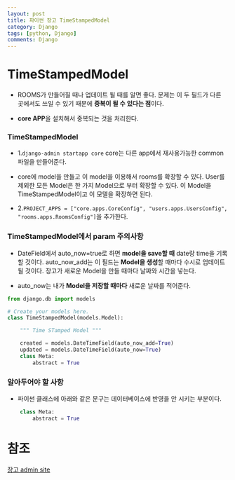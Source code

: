 ```yaml
---
layout: post
title: 파이썬 장고 TimeStampedModel
category: Django
tags: [python, Django]
comments: Django
---
```


# TimeStampedModel

- ROOMS가 만들어질 때나 업데이트 될 때를 알면 좋다. 문제는 이 두 필드가 다른 곳에서도 쓰일 수 있기 때문에 **중복이 될 수 있다는 점**이다.

- **core APP**을 설치해서 중복되는 것을 처리한다.

### TimeStampedModel

- 1.`django-admin startapp core` core는 다른 app에서 재사용가능한 common파일을 만들어준다.

- core에 model을 만들고 이 model을 이용해서 rooms를 확장할 수 있다. User를 제외한 모든 Model은 한 가지 Model으로 부터 확장할 수 있다. 이 Model을 TimeStampedModel이고 이 모델을 확장하면 된다.

- 2.`PROJECT_APPS = ["core.apps.CoreConfig", "users.apps.UsersConfig", "rooms.apps.RoomsConfig"]`을 추가한다.


### TimeStampedModel에서 param 주의사항

- DateField에서 auto_now=true로 하면  **model을 save할 때** date랑 time을 기록할 것이다. auto_now_add는 이 필드는 **Model을 생성**할 때마다 수시로 업데이트 될 것이다. 장고가 새로운 Model을 만들 때마다 날짜와 시간을 넣는다.

- auto_now는 내가 **Model을 저장할 때마다** 새로운 날짜를 적어준다.

```python
from django.db import models

# Create your models here.
class TimeStampedModel(models.Model):

    """ Time STamped Model """

    created = models.DateTimeField(auto_now_add=True)
    updated = models.DateTimeField(auto_now=True)
    class Meta:
        abstract = True
```


### 알아두어야 할 사항

- 파이썬 클래스에 아래와 같은 문구는 데이터베이스에 반영을 안 시키는 부분이다.

```python
    class Meta:
        abstract = True
```




# 참조

[장고 admin site](https://docs.djangoproject.com/en/2.0/ref/contrib/admin/)